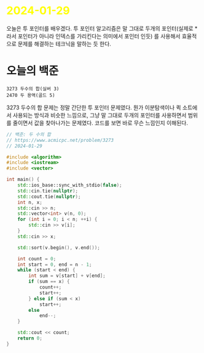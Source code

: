 # <span style="color:yellow">2024-01-29</span>

오늘은 투 포인터를 배우겠다. 투 포인터 알고리즘은 말 그대로 두개의 포인터(실제로 \*라서 포인터가 아니라 인덱스를 가리킨다는 의미에서 포인터 인듯) 를 사용해서 효율적으로 문제를 해결하는 테크닉을 말하는 듯 한다.

# 오늘의 백준
```
3273 두수의 합(실버 3)
2470 두 용액(골드 5)
```

3273 두수의 합 문제는 정말 간단한 투 포인터 문제였다. 뭔가 이분탐색이나 퀵 소트에서 사용되는 방식과 비슷한 느낌으로, 그냥 말 그대로 두개의 포인터를 사용하면서 범위를 줄이면서 값을 찾아나가는 문제였다. 코드를 보면 바로 무슨 느낌인지 이해된다.

```cpp
// 백준: 두 수의 합
// https://www.acmicpc.net/problem/3273
// 2024-01-29

#include <algorithm>
#include <iostream>
#include <vector>

int main() {
    std::ios_base::sync_with_stdio(false);
    std::cin.tie(nullptr);
    std::cout.tie(nullptr);
    int n, x;
    std::cin >> n;
    std::vector<int> v(n, 0);
    for (int i = 0; i < n; ++i) {
        std::cin >> v[i];
    }
    std::cin >> x;

    std::sort(v.begin(), v.end());

    int count = 0;
    int start = 0, end = n - 1;
    while (start < end) {
        int sum = v[start] + v[end];
        if (sum == x) {
            count++;
            start++;
        } else if (sum < x)
            start++;
        else
            end--;
    }

    std::cout << count;
    return 0;
}
```

